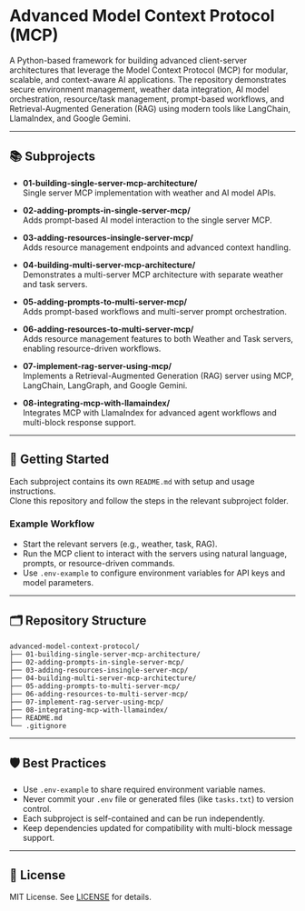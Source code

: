 # Advanced Model Context Protocol (MCP)

A Python-based framework for building advanced client-server architectures that leverage the Model Context Protocol (MCP) for modular, scalable, and context-aware AI applications. The repository demonstrates secure environment management, weather data integration, AI model orchestration, resource/task management, prompt-based workflows, and Retrieval-Augmented Generation (RAG) using modern tools like LangChain, LlamaIndex, and Google Gemini.

---

## 📚 Subprojects

- **01-building-single-server-mcp-architecture/**  
  Single server MCP implementation with weather and AI model APIs.

- **02-adding-prompts-in-single-server-mcp/**  
  Adds prompt-based AI model interaction to the single server MCP.

- **03-adding-resources-insingle-server-mcp/**  
  Adds resource management endpoints and advanced context handling.

- **04-building-multi-server-mcp-architecture/**  
  Demonstrates a multi-server MCP architecture with separate weather and task servers.

- **05-adding-prompts-to-multi-server-mcp/**  
  Adds prompt-based workflows and multi-server prompt orchestration.

- **06-adding-resources-to-multi-server-mcp/**  
  Adds resource management features to both Weather and Task servers, enabling resource-driven workflows.

- **07-implement-rag-server-using-mcp/**  
  Implements a Retrieval-Augmented Generation (RAG) server using MCP, LangChain, LangGraph, and Google Gemini.

- **08-integrating-mcp-with-llamaindex/**  
  Integrates MCP with LlamaIndex for advanced agent workflows and multi-block response support.

---

## 🚀 Getting Started

Each subproject contains its own `README.md` with setup and usage instructions.  
Clone this repository and follow the steps in the relevant subproject folder.

### Example Workflow

- Start the relevant servers (e.g., weather, task, RAG).
- Run the MCP client to interact with the servers using natural language, prompts, or resource-driven commands.
- Use `.env-example` to configure environment variables for API keys and model parameters.

---

## 🗂️ Repository Structure

```
advanced-model-context-protocol/
├── 01-building-single-server-mcp-architecture/
├── 02-adding-prompts-in-single-server-mcp/
├── 03-adding-resources-insingle-server-mcp/
├── 04-building-multi-server-mcp-architecture/
├── 05-adding-prompts-to-multi-server-mcp/
├── 06-adding-resources-to-multi-server-mcp/
├── 07-implement-rag-server-using-mcp/
├── 08-integrating-mcp-with-llamaindex/
├── README.md
└── .gitignore
```

---

## 🛡️ Best Practices

- Use `.env-example` to share required environment variable names.
- Never commit your `.env` file or generated files (like `tasks.txt`) to version control.
- Each subproject is self-contained and can be run independently.
- Keep dependencies updated for compatibility with multi-block message support.

---

## 📝 License

MIT License. See [LICENSE](LICENSE) for details.